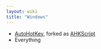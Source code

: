 ```yaml
---
layout: wiki
title: "Windows"
---
```


* [AutoHotKey](https://www.autohotkey.com/), forked as [AHKScript](https://github.com/ahkscript)
* Everything
